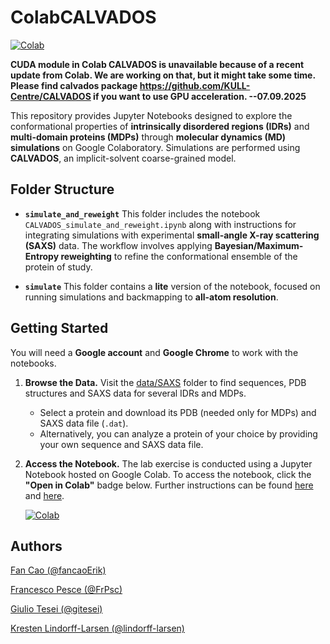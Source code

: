 # ColabCALVADOS

[![Colab](https://colab.research.google.com/assets/colab-badge.svg)](https://colab.research.google.com/github/KULL-Centre/ColabCALVADOS/blob/main/simulate_and_reweight/CALVADOS_simulate_and_reweight.ipynb)

**CUDA module in Colab CALVADOS is unavailable because of a recent update from Colab. We are working on that, but it might take some time. Please find calvados package https://github.com/KULL-Centre/CALVADOS if you want to use GPU acceleration. --07.09.2025**

This repository provides Jupyter Notebooks designed to explore the conformational properties of **intrinsically disordered regions (IDRs)** and **multi-domain proteins (MDPs)** through **molecular dynamics (MD) simulations** on Google Colaboratory. Simulations are performed using **CALVADOS**, an implicit-solvent coarse-grained model.

## Folder Structure

- **`simulate_and_reweight`**
  This folder includes the notebook `CALVADOS_simulate_and_reweight.ipynb` along with instructions for integrating simulations with experimental **small-angle X-ray scattering (SAXS)** data. The workflow involves applying **Bayesian/Maximum-Entropy reweighting** to refine the conformational ensemble of the protein of study.

- **`simulate`**
  This folder contains a **lite** version of the notebook, focused on running simulations and backmapping to **all-atom resolution**.

## Getting Started

You will need a **Google account** and **Google Chrome** to work with the notebooks.

1. **Browse the Data.**
   Visit the [data/SAXS](https://github.com/KULL-Centre/ColabCALVADOS/tree/main/data/SAXS) folder to find sequences, PDB structures and SAXS data for several IDRs and MDPs.
   - Select a protein and download its PDB (needed only for MDPs) and SAXS data file (`.dat`).
   - Alternatively, you can analyze a protein of your choice by providing your own sequence and SAXS data file.

2. **Access the Notebook.**
   The lab exercise is conducted using a Jupyter Notebook hosted on Google Colab. To access the notebook, click the **"Open in Colab"** badge below. Further instructions can be found [here](https://github.com/KULL-Centre/ColabCALVADOS/blob/main/simulate_and_reweight/README.md) and [here](https://github.com/KULL-Centre/ColabCALVADOS/blob/main/simulate/README.md).

   [![Colab](https://colab.research.google.com/assets/colab-badge.svg)](https://colab.research.google.com/github/KULL-Centre/ColabCALVADOS/blob/main/simulate_and_reweight/CALVADOS_simulate_and_reweight.ipynb)

## Authors

[Fan Cao (@fancaoErik)](https://github.com/fancaoErik)

[Francesco Pesce (@FrPsc)](https://github.com/FrPsc)

[Giulio Tesei (@gitesei)](https://github.com/gitesei)

[Kresten Lindorff-Larsen (@lindorff-larsen)](https://github.com/lindorff-larsen)

